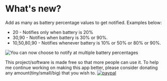 # What's new?
Add as many as battery percentage values to get notified. 
 Examples below: 
  * 20 - Notifies only when battery is 20%
  * 30,90 - Notifies when battery is 30% or 90%.
  * 10,50,80,90 - Notifies whenever battery is 10% or 50% or 80% or 90%.

![You can now choose to notify at multiple battery percentages](https://github.com/medhachaitanya/PureBatteryAddOnSetup/blob/master/Screenshots/LatestScreenshot.PNG)

This project/software is made free so that more people can use it. 
To help me continue working on making this app better, please consider donating any amount(tiny/small/big) that you wish to. 
[![paypal](https://www.paypalobjects.com/en_US/i/btn/btn_donateCC_LG.gif)](https://www.paypal.com/cgi-bin/webscr?cmd=_donations&business=5G99QP6C8AJYC&currency_code=USD&source=url)

